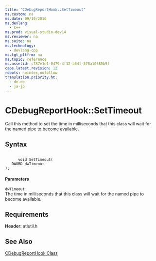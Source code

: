 ```yaml
---
title: "CDebugReportHook::SetTimeout"
ms.custom: na
ms.date: 09/19/2016
ms.devlang: 
  - C++
ms.prod: visual-studio-dev14
ms.reviewer: na
ms.suite: na
ms.technology: 
  - devlang-cpp
ms.tgt_pltfrm: na
ms.topic: reference
ms.assetid: c787e1e1-0479-4f12-b54f-578a10585b9f
caps.latest.revision: 12
robots: noindex,nofollow
translation.priority.ht: 
  - de-de
  - ja-jp
---
```

# CDebugReportHook::SetTimeout
Call this method to set the time in milliseconds that this class will wait for the named pipe to become available.  
  
## Syntax  
  
```  
  
      void SetTimeout(  
   DWORD dwTimeout   
);  
```  
  
#### Parameters  
 `dwTimeout`  
 The time in milliseconds that this class will wait for the named pipe to become available.  
  
## Requirements  
 **Header:** atlutil.h  
  
## See Also  
 [CDebugReportHook Class](../vs140/CDebugReportHook-Class.md)